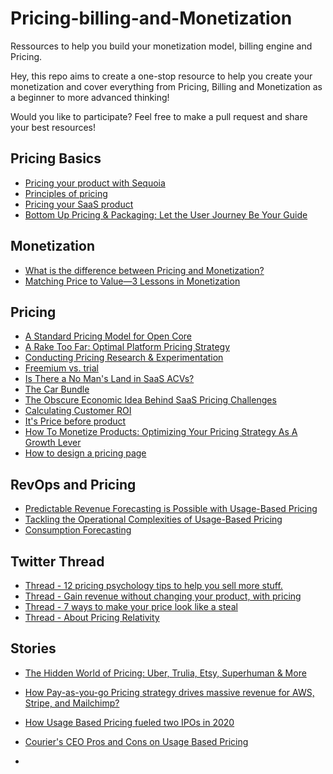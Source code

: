 
<!--lint disable awesome-heading-->
# Pricing-billing-and-Monetization
Ressources to help you build your monetization model, billing engine and Pricing.

Hey, this repo aims to create a one-stop resource to help you create your monetization and cover everything from Pricing, Billing and Monetization as a beginner to more advanced thinking! 

Would you like to participate? Feel free to make a pull request and share your best resources! 

## Pricing Basics
- [Pricing your product with Sequoia](https://articles.sequoiacap.com/pricing-your-product)
- [Principles of pricing](https://www.principlesofpricing.com/)
- [Pricing your SaaS product](https://www.lennysnewsletter.com/p/saas-pricing-strategy)
- [Bottom Up Pricing & Packaging: Let the User Journey Be Your Guide](https://a16z.com/2021/03/11/bottom-up-pricing-packaging-let-the-user-journey-be-your-guide/)

## Monetization
- [What is the difference between Pricing and Monetization?](https://www.pricinginnovations.com/single-post/pricing-vs-monetization)
- [Matching Price to Value—3 Lessons in Monetization](https://www.menlovc.com/blog/matching-price-to-value-3-lessons-in-monetization)


## Pricing
<!-- mdformat-toc start --slug=github --no-anchors --maxlevel=6 --minlevel=2 -->
- [A Standard Pricing Model for Open Core](https://thenewstack.io/a-standard-pricing-model-for-open-core/)
- [A Rake Too Far: Optimal Platform Pricing Strategy](https://abovethecrowd.com/2013/04/18/a-rake-too-far-optimal-platformpricing-strategy/)
- [Conducting Pricing Research & Experimentation](https://www.menlovc.com/blog/conducting-pricing-research-and-experimentation)
- [Freemium vs. trial](https://www.lennysnewsletter.com/p/freemium-trials-free)
- [Is There a No Man's Land in SaaS ACVs?](https://tomtunguz.com/no-mans-land-saas/)
- [The Car Bundle](https://danco.substack.com/p/the-car-bundle?utm_source=pocket_reader)
- [The Obscure Economic Idea Behind SaaS Pricing Challenges](https://tomtunguz.com/obscure-economic-concept-behind-saas-pricing-challenges)
- [Calculating Customer ROI](https://bowerycap.com/blog/sales/customer-roi-for-saas-sales)
- [It's Price before product](https://review.firstround.com/its-price-before-product-period)
- [How To Monetize Products: Optimizing Your Pricing Strategy As A Growth Lever](https://www.forbes.com/sites/rebeccasadwick/2020/05/18/pricing/?sh=e5a813f1c49e)
- [How to design a pricing page](https://arnon.dk/design-your-pricing-and-tools-so-you-can-adapt-it-later/)

## RevOps and Pricing
- [Predictable Revenue Forecasting is Possible with Usage-Based Pricing](https://openviewpartners.com/blog/predictable-revenue-forecasting-usage-based-pricing/)
- [Tackling the Operational Complexities of Usage-Based Pricing](https://www.revopscoop.com/post/tackling-the-operational-complexities-of-usage-based-pricing)
- [Consumption Forecasting](https://www.clari.com/blog/Consumption-Forecasting/)


## Twitter Thread

- [Thread - 12 pricing psychology tips to help you sell more stuff.](https://twitter.com/KateBour/status/1544647157579481091)
- [Thread - Gain revenue without changing your product, with pricing](https://twitter.com/Denis__Shatalin/status/1572239924945997825)
- [Thread - 7 ways to make your price look like a steal](https://twitter.com/samanthalcc/status/1572207263447916544)
- [Thread - About Pricing Relativity](https://twitter.com/KateBour/status/1572931805476524034)

## Stories

- [The Hidden World of Pricing: Uber, Trulia, Etsy, Superhuman & More](https://www.nfx.com/post/the-hidden-world-of-pricing)
- [How Pay-as-you-go Pricing strategy drives massive revenue for AWS, Stripe, and Mailchimp?](https://navdeepyadav.medium.com/how-pay-as-you-go-pricing-strategy-drives-massive-revenue-for-aws-stripe-and-mailchimp-7fee943ca936)
- [How Usage Based Pricing fueled two IPOs in 2020](https://www.insightpartners.com/ideas/how-usage-based-pricing-fueled-two-2020-ipos/)
- [Courier's CEO Pros and Cons on Usage Based Pricing](https://www.bvp.com/atlas/five-pros-and-four-cons-of-usage-based-pricing-and-why-it-was-a-no-brainer-for-courier-s-ceo)


- []()
